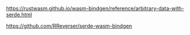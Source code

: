 https://rustwasm.github.io/wasm-bindgen/reference/arbitrary-data-with-serde.html

https://github.com/RReverser/serde-wasm-bindgen